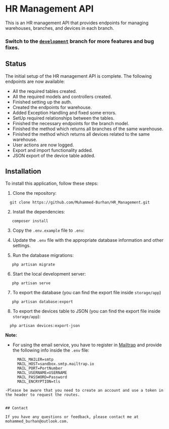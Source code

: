 # HR Management API

This is an HR management API that provides endpoints for managing warehouses, branches, and devices in each branch.

### Switch to the <span style="color: blue;">[`development`](https://github.com/Muhammed-Burhan/HR_Management/tree/development) </span> branch for more features and bug fixes.

## Status

The initial setup of the HR management API is complete. The following endpoints are now available:

- All the required tables created.
- All the required models and controllers created.
- Finished setting up the auth.
- Created the endpoints for warehouse.
- Added Exception Handling and fixed some errors.
- SetUp required relationships between the tables.
- Finished the necessary endpoints for the branch model.
- Finished the method which returns all branches of the same warehouse.
- Finished the method which returns all devices related to the same warehouse.
- User actions are now logged.
- Export and import functionality added.
- JSON export of the device table added.

## Installation

To install this application, follow these steps:

1. Clone the repository:

```
  git clone https://github.com/Muhammed-Burhan/HR_Management.git
```

2. Install the dependencies:

```
   composer install
```
3. Copy the `.env.example` file to `.env`:
4. Update the `.env` file with the appropriate database information and other settings.

5. Run the database migrations:
```
   php artisan migrate
```

6. Start the local development server:

```
   php artisan serve
```

7. To export the database (you can find the export file inside `storage/app`)

```
   php artisan database:export
```

8. To export the devices table to JSON (you can find the export file inside `storage/app`):

```
  php artisan devices:export-json
```


**Note:**  
- For using the email service, you have to register in [Mailtrap](https://mailtrap.io/) and provide the following info inside the `.env` file:
  ```
    MAIL_MAILER=smtp
    MAIL_HOST=sandbox.smtp.mailtrap.io
    MAIL_PORT=PortNumber
    MAIL_USERNAME=USERNAME
    MAIL_PASSWORD=Password
    MAIL_ENCRYPTION=tls
```
-Please be aware that you need to create an account and use a token in the header to request the routes.


## Contact

If you have any questions or feedback, please contact me at mohammed_burhan@outlook.com.
